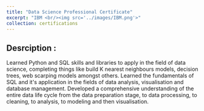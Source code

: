 ```yaml
---
title: "Data Science Professional Certificate"
excerpt: "IBM <br/><img src='../images/IBM.png'>"
collection: certifications
---
```


## Desrciption :

Learned Python and SQL skills and libraries to apply in the field of data science, completing things like build K nearest neighbours models, decision trees, web scarping models amongst others. 
Learned the fundamentals of SQL and it's application in the fields of data analysis, visualisation and database management.
Developed a comprehensive understanding of the entire data life cycle from the data preparation stage, to data processing, to cleaning, to analysis, to modeling and then visualisation. 
